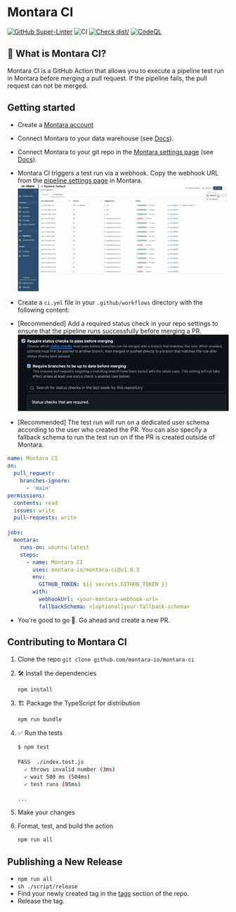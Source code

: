 # Montara CI

[![GitHub Super-Linter](https://github.com/actions/typescript-action/actions/workflows/linter.yml/badge.svg)](https://github.com/super-linter/super-linter)
![CI](https://github.com/actions/typescript-action/actions/workflows/ci.yml/badge.svg)
[![Check dist/](https://github.com/actions/typescript-action/actions/workflows/check-dist.yml/badge.svg)](https://github.com/actions/typescript-action/actions/workflows/check-dist.yml)
[![CodeQL](https://github.com/actions/typescript-action/actions/workflows/codeql-analysis.yml/badge.svg)](https://github.com/actions/typescript-action/actions/workflows/codeql-analysis.yml)

## 🤔 What is Montara CI?

Montara CI is a GitHub Action that allows you to execute a pipeline test run in
Montara before merging a pull request. If the pipeline fails, the pull request
can not be merged.

## Getting started

- Create a [Montara account](https://app.montara.io)

- Connect Montara to your data warehouse (see
  [Docs](https://app.montara.io/docs/docs/Settings/#warehouse-connection)).

- Connect Montara to your git repo in the
  [Montara settings page](https://app.montara.io/app/settings?selectedSettingsTab=1)
  (see
  [Docs](https://app.montara.io/docs/docs/Settings/Integrations/dbt/GitHubRepo/)).

- Montara CI triggers a test run via a webhook. Copy the webhook URL from the
  [pipeline settings page](https://app.montara.io/app/pipelines) in Montara.
  ![Webhook url](./images/MCI%20webhook.gif)

- Create a `ci.yml` file in your `.github/workflows` directory with the
  following content:

- [Recommended] Add a required status check in your repo settings to ensure that
  the pipeline runs successfully before merging a PR.
  ![Webhook url](./images/require_checks.png)

- [Recommended] The test run will run on a dedicated user schema according to
  the user who created the PR. You can also specify a fallback schema to run the
  test run on if the PR is created outside of Montara.

```yaml
name: Montara CI
on:
  pull_request:
    branches-ignore:
      - 'main'
permissions:
  contents: read
  issues: write
  pull-requests: write

jobs:
  montara:
    runs-on: ubuntu-latest
    steps:
      - name: Montara CI
        uses: montara-io/montara-ci@v1.0.3
        env:
          GITHUB_TOKEN: ${{ secrets.GITHUB_TOKEN }}
        with:
          webhookUrl: <your-montara-webhook-url>
          fallbackSchema: <[optional]your-fallback-schema>
```

- You're good to go 🚀. Go ahead and create a new PR.

## Contributing to Montara CI

1. Clone the repo `git clone github.com/montara-io/montara-ci`

1. :hammer_and_wrench: Install the dependencies

   ```bash
   npm install
   ```

1. :building_construction: Package the TypeScript for distribution

   ```bash
   npm run bundle
   ```

1. :white_check_mark: Run the tests

   ```bash
   $ npm test

   PASS  ./index.test.js
     ✓ throws invalid number (3ms)
     ✓ wait 500 ms (504ms)
     ✓ test runs (95ms)

   ...
   ```

1. Make your changes
1. Format, test, and build the action

   ```bash
   npm run all
   ```

## Publishing a New Release

- `npm run all`
- `sh ./script/release`
- Find your newly created tag in the
  [tags](https://github.com/montara-io/montara-ci/tags) section of the repo.
- Release the tag.
